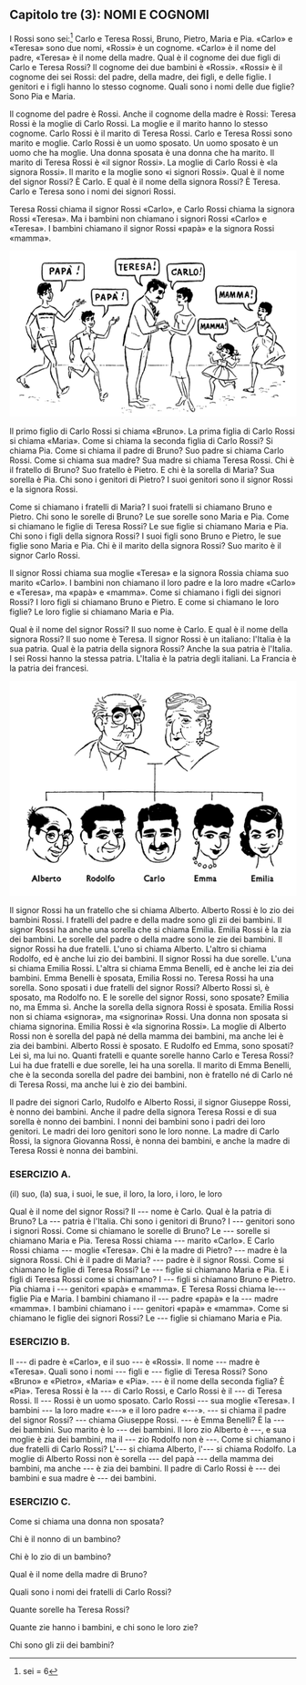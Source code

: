 ## Capitolo tre (3): NOMI E COGNOMI

I Rossi sono sei:[^3.1]  Carlo e Teresa Rossi, Bruno, Pietro, Maria e Pia. «Carlo» e «Teresa» sono due nomi, «Rossi» è un cognome. «Carlo» è il nome del padre, «Teresa» è il nome della madre. Qual è il cognome dei due figli di Carlo e Teresa Rossi? Il cognome dei due bambini è «Rossi». «Rossi» è il cognome dei sei Rossi: del padre, della madre, dei figli, e delle figlie. I genitori e i figli hanno lo stesso cognome. Quali sono i nomi delle due figlie? Sono Pia e Maria.

Il cognome del padre è Rossi. Anche il cognome della madre è Rossi: Teresa Rossi è la moglie di Carlo Rossi. La moglie e il marito hanno lo stesso cognome. Carlo Rossi è il marito di Teresa Rossi. Carlo e Teresa Rossi sono marito e moglie. Carlo Rossi è un uomo sposato. Un uomo sposato è un uomo che ha moglie. Una donna sposata è una donna che ha marito. Il marito di Teresa Rossi è «il signor Rossi». La moglie di Carlo Rossi è «la signora Rossi». Il marito e la moglie sono «i signori Rossi». Qual è il nome del signor Rossi? È Carlo. E qual è il nome della signora Rossi? È Teresa. Carlo e Teresa sono i nomi dei signori Rossi.

Teresa Rossi chiama il signor Rossi «Carlo», e Carlo Rossi chiama la signora Rossi «Teresa». Ma i bambini non chiamano i signori Rossi «Carlo» e «Teresa». I bambini chiamano il signor Rossi «papà» e la signora Rossi «mamma».

![](../images/c3.1.png)

Il primo figlio di Carlo Rossi si chiama «Bruno». La prima figlia di Carlo Rossi si chiama «Maria». Come si chiama la seconda figlia di Carlo Rossi? Si chiama Pia. Come si chiama il padre di Bruno? Suo padre si chiama Carlo Rossi. Come si chiama sua madre? Sua madre si chiama Teresa Rossi. Chi è il fratello di Bruno? Suo fratello è Pietro. E chi è la sorella di Maria? Sua sorella è Pia. Chi sono i genitori di Pietro? I suoi genitori sono il signor Rossi e la signora Rossi.

Come si chiamano i fratelli di Maria? I suoi fratelli si chiamano Bruno e Pietro. Chi sono le sorelle di Bruno? Le sue sorelle sono Maria e Pia. Come si chiamano le figlie di Teresa Rossi? Le sue figlie si chiamano Maria e Pia. Chi sono i figli della signora Rossi? I suoi figli sono Bruno e Pietro, le sue figlie sono Maria e Pia. Chi è il marito della signora Rossi? Suo marito è il signor Carlo Rossi.

Il signor Rossi chiama sua moglie «Teresa» e la signora Rossia chiama suo marito «Carlo». I bambini non chiamano il loro padre e la loro madre «Carlo» e «Teresa», ma «papà» e «mamma». Come si chiamano i figli dei signori Rossi? I loro figli si chiamano Bruno e Pietro. E come si chiamano le loro figlie? Le loro figlie si chiamano Maria e Pia.

Qual è il nome del signor Rossi? Il suo nome è Carlo. E qual è il nome della signora Rossi? Il suo nome è Teresa. Il signor Rossi è un italiano: l'Italia è la sua patria. Qual è la patria della signora Rossi? Anche la sua patria è l'Italia. I sei Rossi hanno la stessa patria. L'Italia è la patria degli italiani. La Francia è la patria dei francesi.

![](../images/c3.2.png)

Il signor Rossi ha un fratello che si chiama Alberto. Alberto Rossi è lo zio dei bambini Rossi. I fratelli del padre e della madre sono gli zii dei bambini. Il signor Rossi ha anche una sorella che si chiama Emilia. Emilia Rossi è la zia dei bambini. Le sorelle del padre o della madre sono le zie dei bambini. Il signor Rossi ha due fratelli. L'uno si chiama Alberto. L'altro si chiama Rodolfo, ed è anche lui zio dei bambini. Il signor Rossi ha due sorelle. L'una si chiama Emilia Rossi. L'altra si chiama Emma Benelli, ed è anche lei zia dei bambini. Emma Benelli è sposata, Emilia Rossi no. Teresa Rossi ha una sorella. Sono sposati i due fratelli del signor Rossi? Alberto Rossi sì, è sposato, ma Rodolfo no. E le sorelle del signor Rossi, sono sposate? Emilia no, ma Emma sì. Anche la sorella della signora Rossi è sposata. Emilia Rossi non si chiama «signora», ma «signorina» Rossi. Una donna non sposata si chiama signorina. Emilia Rossi è «la signorina Rossi». La moglie di Alberto Rossi non è sorella del papà né della mamma dei bambini, ma anche lei è zia dei bambini. Alberto Rossi è sposato. E Rudolfo ed Emma, sono sposati? Lei sì, ma lui no. Quanti fratelli e quante sorelle hanno Carlo e Teresa Rossi? Lui ha due fratelli e due sorelle, lei ha una sorella. Il marito di Emma Benelli, che è la seconda sorella del padre dei bambini, non è fratello né di Carlo né di Teresa Rossi, ma anche lui è zio dei bambini.

Il padre dei signori Carlo, Rudolfo e Alberto Rossi, il signor Giuseppe Rossi, è nonno dei bambini. Anche il padre della signora Teresa Rossi e di sua sorella è nonno dei bambini. I nonni dei bambini sono i padri dei loro genitori. Le madri dei loro genitori sono le loro nonne. La madre di Carlo Rossi, la signora Giovanna Rossi, è nonna dei bambini, e anche la madre di Teresa Rossi è nonna dei bambini.



### ESERCIZIO A.

(il) suo, (la) sua, i suoi, le sue, il loro, la loro, i loro, le loro

Qual è il nome del signor Rossi? Il --- nome è Carlo. Qual è la patria di Bruno? La --- patria è l'Italia. Chi sono i genitori di Bruno? I --- genitori sono i signori Rossi. Come si chiamano le sorelle di Bruno? Le --- sorelle si chiamano Maria e Pia. Teresa Rossi chiama --- marito «Carlo». E Carlo Rossi chiama --- moglie «Teresa». Chi è la madre di Pietro? --- madre è la signora Rossi. Chi è il padre di Maria? --- padre è il signor Rossi. Come si chiamano le figlie di Teresa Rossi? Le --- figlie si chiamano Maria e Pia. E i figli di Teresa Rossi come si chiamano? I --- figli si chiamano Bruno e Pietro.  Pia chiama i --- genitori «papà» e «mamma». E Teresa Rossi chiama le--- figlie Pia e Maria. I bambini chiamano il --- padre «papà» e la --- madre «mamma». I bambini chiamano i --- genitori «papà» e «mamma». Come si chiamano le figlie dei signori Rossi? Le --- figlie si chiamano Maria e Pia.



### ESERCIZIO B.

Il --- di padre è «Carlo», e il suo --- è «Rossi». Il nome --- madre è «Teresa». Quali sono i nomi --- figli e --- figlie di Teresa Rossi? Sono «Bruno» e «Pietro», «Maria» e «Pia». --- è il nome della seconda figlia? È «Pia». Teresa Rossi è la --- di Carlo Rossi, e Carlo Rossi è il --- di Teresa Rossi. Il --- Rossi è un uomo sposato. Carlo Rossi --- sua moglie «Teresa». I bambini --- la loro madre «---» e il loro padre «---». --- si chiama il padre del signor Rossi? --- chiama Giuseppe Rossi. --- è Emma Benelli? È la --- dei bambini. Suo marito è lo --- dei bambini. Il loro zio Alberto è ---, e sua moglie è zia dei bambini, ma il --- zio Rodolfo non è ---. Come si chiamano i due fratelli di Carlo Rossi? L'--- si chiama Alberto, l'--- si chiama Rodolfo. La moglie di Alberto Rossi non è sorella --- del papà --- della mamma dei bambini, ma anche --- è zia dei bambini. Il padre di Carlo Rossi è --- dei bambini e sua madre è --- dei bambini.



### ESERCIZIO C.

Come si chiama una donna non sposata?

Chi è il nonno di un bambino?

Chi è lo zio di un bambino?

Qual è il nome della madre di Bruno?

Quali sono i nomi dei fratelli di Carlo Rossi?

Quante sorelle ha Teresa Rossi?

Quante zie hanno i bambini, e chi sono le loro zie?

Chi sono gli zii dei bambini?

<!---
Footnotes
-->

[^3.1]: sei = 6

[^3.2]: di + il = del

	di + la = della

[^3.3]: di + i = dei

	di + le = delle

[^3.4]: **il** cognome

	**lo st**esso cognome

[^3.5]: **qual** è...?

	**quali** sono...?

[^3.6]: che ha moglie = che ha una moglie

[^3.7]: che ha marito = che ha un marito

[^3.8]: chiam**a**

	chiam**ano**

[^3.9]: papà = padre

[^3.10]: mamma = madre

[^3.11]: il primo figlio si chiama Bruno = il nome del primo figlio è Bruno

[^3.12]: come si chiama...? = qual è il nome di...?

[^3.13]: **suo** padre : **il** padre **di Bruno**

[^3.14]: **sua** madre : **la** madre **di Bruno**

[^3.15]: **suo** fratello : **il** fratello **di Bruno**

[^3.16]: **sua** sorella : **la** sorella **di Maria**

[^3.17]: **i suoi** genitori : **i** genitori **di Pietro**

[^3.18]: **i suoi** fratelli : **i** fratelli **di Maria**

[^3.19]: **le sue** sorelle : **le** sorelle **di Bruno**

[^3.20]: **le sue** figlie : **le** figlie **di Teresa Rossi**

[^3.21]: **suo** figlio

	**i suoi** figli

[^3.22]: **sua** figlia

	**le sue** figlie

[^3.23]: **il loro** padre : **il** padre **dei bambini**

[^3.24]: **la loro** madre : **la** madre **dei bambini**

[^3.25]: **i loro** figli : **i** figli **dei signori** Rossi

[^3.26]: **le loro** figlie : **le** figlie **dei signori** Rossi

[^3.27]: suo, il suo

	sua, la sua

	suo marito, suo fratello, suo padre...

	sua moglie, sua sorella, sua madre...

	il suo nome, la sua patria...

[^3.28]:  di + gli = degli

[^3.29]: lo = il

	lo + z-

[^3.30]: gli = i

	gli + z-

[^3.31]: lo zio

	la zia

[^3.32]: ed = e

	ed è = e è

[^3.33]: lui : Rodolfo

[^3.34]: lei : Emma Benelli

[^3.35]: anche **lui** è zio

	anche **lei** è zia

[^3.36]: no : non è sposata

[^3.37]: no : non è sposato

[^3.38]: sì : è sposata

[^3.39]: non è... né = non è... e non è

[^3.40]: **non** è fratello **né** di Carlo **né** di Teresa = **non** è fratello di Carlo né di Teresa
<!--stackedit_data:
eyJoaXN0b3J5IjpbLTY4NjI5NzkzMCw1MDU5NDE2NzUsNTk4Mz
ExNzA1XX0=
-->